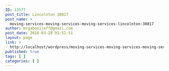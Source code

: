 ```yaml
---
ID: 13577
post_title: Lincolnton 30817
post_name: >
  moving-services-moving-services-moving-services-lincolnton-30817
author: mrgabonijeff@gmail.com
post_date: 2018-03-28 01:51:51
layout: page
link: >
  http://localhost/wordpress/moving-services-moving-services-moving-services-lincolnton-30817/
published: true
tags: [ ]
categories: [ ]
---
```


